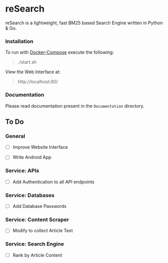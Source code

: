 # reSearch

reSearch is a lightweight, fast BM25 based Search Engine written in Python & Go.



### Installation

To run with [Docker-Compose](https://docs.docker.com/compose/) execute the following:

> ./start.sh

View the Web Interface at:

> http://localhost:80/ 



### Documentation

Please read documentation present in the `Documentation` directory.  



## To Do 

### General

- [ ] Improve Website Interface
- [ ] Write Android App



### Service: APIs

- [ ] Add Authentication to all API endpoints



### Service: Databases

- [ ] Add Database Passwords



### Service: Content Scraper

- [ ] Modify to collect Article Text



### Service: Search Engine

- [ ] Rank by Article Content
